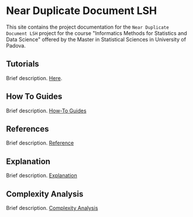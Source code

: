 # Near Duplicate Document LSH
This site contains the project documentation for the
`Near Duplicate Document LSH` project for the course "Informatics Methods for Statistics and Data Science" offered by the Master in Statistical Sciences in University of Padova.


## Tutorials
Brief description.
[Here](tutorials.md).

## How To Guides
Brief description.
[How-To Guides](how-to-guides.md)

## References
Brief description.
[Reference](reference.md)

## Explanation
Brief description.
[Explanation](explanation.md)

## Complexity Analysis
Brief description.
[Complexity Analysis](complexity-analysis.md)